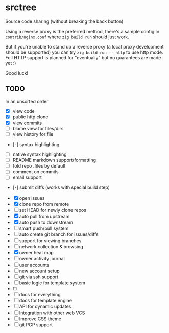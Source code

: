 # srctree

Source code sharing (without breaking the back button)

Using a reverse proxy is the preferred method, there's a sample config in
`contrib/nginx.conf` where `zig build run` should just work. 

But if you're unable to stand up a reverse proxy (a local proxy development
should be supported) you can try `zig build run -- http` to use http mode. Full
HTTP support is planned for "eventually" but no guarantees are made yet :)

Good luck!


## TODO
In an unsorted order
  - [x] view code
  - [x] public http clone
  - [x] view commits
  - [ ] blame view for files/dirs
  - [ ] view history for file
  - [-] syntax highlighting
  - [ ] native syntax highlighting
  - [ ] README markdown support/formatting
  - [ ] fold repo .files by default
  - [ ] comment on commits
  - [ ] email support
  - [-] submit diffs (works with special build step)
  - [x] open issues
  - [x] clone repo from remote
  - [ ] set HEAD for newly clone repos
  - [x] auto pull from upstream
  - [x] auto push to downstream
  - [ ] smart push/pull system
  - [ ] auto create git branch for issues/diffs
  - [ ] support for viewing branches
  - [ ] network collection & browsing
  - [x] owner heat map
  - [ ] owner activity journal
  - [ ] user accounts
  - [ ] new account setup
  - [ ] git via ssh support
  - [ ] basic logic for template system
  - [ ] 
  - [ ] docs for everything
  - [ ] docs for template engine
  - [ ] API for dynamic updates
  - [ ] Integration with other web VCS
  - [ ] Improve CSS theme
  - [ ] git PGP support
